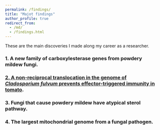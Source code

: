 ```yaml
---
permalink: /findings/
title: "Majot findings"
author_profile: true
redirect_from: 
  - /md/
  - /findings.html
---
```




These are the main discoveries I made along my career as a researcher.

### 1. A new family of carboxylesterase genes from powdery mildew fungi.

### [2. A non-reciprocal translocation in the genome of *Cladosporium fulvum* prevents effector-triggered immunity in tomato](finding_avr9.md).

### 3. Fungi that cause powdery mildew have atypical sterol pathway.


### 4. The largest mitochondrial genome from a fungal pathogen.

